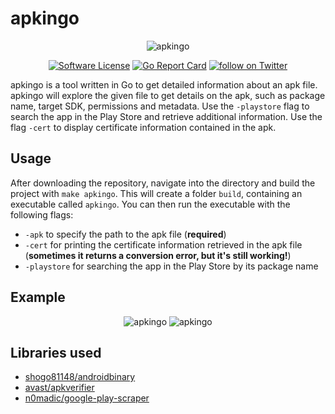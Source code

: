 # apkingo

<p align="center">
  <img alt="apkingo" src="https://github.com/andpalmier/apkingo/blob/main/apkingo.png?raw=true" />
  <p align="center">
    <a href="https://github.com/andpalmier/apkingo/blob/main/LICENSE"><img alt="Software License" src="https://img.shields.io/badge/license-GPL3-brightgreen.svg?style=flat-square"></a>
    <a href="https://goreportcard.com/badge/github.com/andpalmier/apkingo"><img alt="Go Report Card" src="https://goreportcard.com/badge/github.com/andpalmier/apkingo?style=flat-square"></a>
    <a href="https://twitter.com/intent/follow?screen_name=andpalmier"><img src="https://img.shields.io/twitter/follow/andpalmier?style=social&logo=twitter" alt="follow on Twitter"></a>
  </p>
</p>

apkingo is a tool written in Go to get detailed information about an apk file. apkingo will explore the given file to get details on the apk, such as package name, target SDK, permissions and metadata. Use the `-playstore` flag to search the app in the Play Store and retrieve additional information. Use the flag `-cert` to display certificate information contained in the apk.  

## Usage

After downloading the repository, navigate into the directory and build the project with `make apkingo`. This will create a folder `build`, containing an executable called `apkingo`. You can then run the executable with the following flags:

- `-apk` to specify the path to the apk file (**required**)
- `-cert` for printing the certificate information retrieved in the apk file (**sometimes it returns a conversion error, but it's still working!**)
- `-playstore` for searching the app in the Play Store by its package name

## Example

<p align="center">
  <img alt="apkingo" src="https://github.com/andpalmier/apkingo/blob/main/screen_snapseed.png?raw=true" />

  <img alt="apkingo" src="https://github.com/andpalmier/apkingo/blob/main/screen_f-droid.png?raw=true" />
</p>

## Libraries used

- [shogo81148/androidbinary](https://github.com/shogo82148/androidbinary)
- [avast/apkverifier](https://github.com/avast/apkverifier)
- [n0madic/google-play-scraper](https://github.com/n0madic/google-play-scraper)
